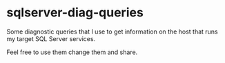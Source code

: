 # sqlserver-diag-queries
Some diagnostic queries that I use to get information on the host that runs my target SQL Server services.

Feel free to use them change them and share.
